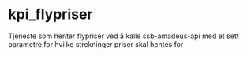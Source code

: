 # kpi_flypriser
Tjeneste som henter flypriser ved å kalle ssb-amadeus-api med et sett parametre for hvilke strekninger priser skal hentes for
